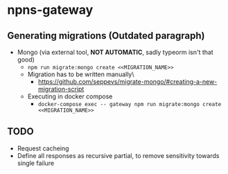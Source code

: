 # npns-gateway

## Generating migrations (Outdated paragraph)
* Mongo (via external tool, **NOT AUTOMATIC**, sadly typeorm isn't that good)
  * `npm run migrate:mongo create <<MIGRATION_NAME>>`
  * Migration has to be written manually\
    * https://github.com/seppevs/migrate-mongo/#creating-a-new-migration-script
  * Executing in docker compose 
    * `docker-compose exec -- gateway npm run migrate:mongo create <<MIGRATION_NAME>>`

## TODO
* Request cacheing
* Define all responses as recursive partial, to remove sensitivity towards single failure
